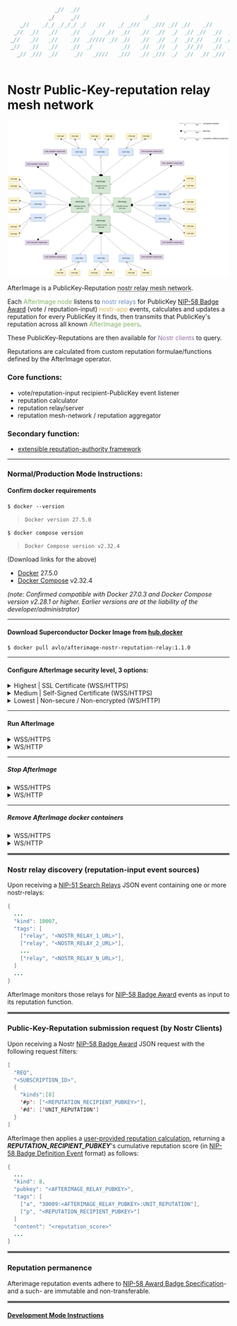 ```java
               _//  _//                                                                 
             _/     _//                    _/                                           
    _//    _/_/ _/_/_/ _/   _//    _/ _///    _/// _// _//    _//       _//      _//    
  _//  _//   _//    _//   _/   _//  _//   _//  _//  _/  _// _//  _//  _//  _// _/   _// 
 _//   _//   _//    _//  _///// _// _//   _//  _//  _/  _//_//   _// _//   _//_///// _//
 _//   _//   _//    _//  _/         _//   _//  _//  _/  _//_//   _//  _//  _//_/        
   _// _///  _//     _//   _////   _///   _// _///  _/  _//  _// _///     _//   _////   
                                                                       _//
```
# Nostr Public-Key-reputation relay mesh network  

![AfterImage Mesh-Network Topography](afterimage-network-diagram.png "AfterImage Mesh-Network Topography")

AfterImage is a PublicKey-Reputation <abbr title="AfterImage relays can be made aware of other AfterImage relays, aggregating and transmitting reputations back to the mesh.">nostr relay mesh network</abbr>.  

Each <text style="color:#82b366;">AfterImage node</text> listens to <span style="color:#6c8ebf;">nostr relays</span> for PublicKey [NIP-58 Badge Award](https://github.com/nostr-protocol/nips/blob/master/58.md#badge-award-event) (vote / reputation-input) <span style="color:#d6b656;">nostr-app</span> events, calculates and updates a reputation for every PublicKey it finds, then transmits that PublicKey's reputation across all known <span style="color:#82b366;">AfterImage peers</span>.

These PublicKey-Reputations are then available for <span style="color:#9673a6;">Nostr clients</span> to query.

Reputations are calculated from custom reputation formulae/functions defined by the AfterImage operator.

### Core functions:
- vote/reputation-input recipient-PublicKey event listener 
- reputation calculator 
- reputation relay/server
- reputation mesh-network / reputation aggregator

### Secondary function:
- [extensible reputation-authority framework](DEVELOPMENT.md/#architecture)

----

### Normal/Production Mode Instructions:
#### Confirm docker requirements

    $ docker --version
>     Docker version 27.5.0
    $ docker compose version
>     Docker Compose version v2.32.4

(Download links for the above)
- [Docker](https://hub.docker.com/_/docker) 27.5.0
- [Docker Compose](https://docs.docker.com/compose/install/) v2.32.4

_(note: Confirmed compatible with Docker 27.0.3 and Docker Compose version v2.28.1 or higher.  Earlier versions are at the liability of the developer/administrator)_

----

#### Download Superconductor Docker Image from [hub.docker](https://hub.docker.com/repository/docker/avlo/afterimage-app/tags)
    $ docker pull avlo/afterimage-nostr-reputation-relay:1.1.0

----

#### Configure AfterImage security level, 3 options:

<details>
  <summary>Highest | SSL Certificate (WSS/HTTPS)</summary>
  <ul>
    <li><a href="https://www.websitebuilderexpert.com/building-websites/how-to-get-an-ssl-certificate/">Obtain</a> an SSL certificate</li>
    <li><a href="https://www.baeldung.com/java-import-cer-certificate-into-keystore">Install</a> the certificate</li>
    <li>Download <a href="src/main/resources/application-prod_wss.properties.properties">application-prod_wss.properties</a> file & configure <a href="src/main/resources/application-prod_wss.properties.properties?plain=1#L6,8,L11-L15"> SSL settings</a></li>
    <li>Download <a href="docker-compose-prod_wss.yml">docker-compose-prod_wss.yml</a> file <i>(and optionally <a href="docker-compose-prod_wss.yml?plain=1#L10,32,L36-L37">edit relevant parameters</a> as applicable)</i></li>
  </ul>
</details>

<details>
  <summary>Medium | Self-Signed Certificate (WSS/HTTPS)</summary>
  <ul>
    <li><a href="https://www.baeldung.com/openssl-self-signed-cert">Create </a>a Self-Signed Certificate</li>
	<li><a href="https://www.baeldung.com/java-import-cer-certificate-into-keystore">Install</a> the certificate</li>
	<li>Download <a href="src/main/resources/application-prod_wss.properties.properties">application-prod_wss.properties</a> file & configure <a href="src/main/resources/application-prod_wss.properties.properties?plain=1#L6,8,L11-L15"> SSL settings</a></li>
    <li>Download <a href="docker-compose-prod_wss.yml">docker-compose-prod_wss.yml</a> file <i>(and optionally <a href="docker-compose-prod_wss.yml?plain=1#L10,32,L36-L37">edit relevant parameters</a> as applicable)</i></li>
  </ul>
</details> 

<details>
  <summary>Lowest | Non-secure / Non-encrypted (WS/HTTP)</summary>
  <ul>
    <li>Security-related configuration(s) not required</li>
    <li>Download <a href="docker-compose-prod_ws.yml">docker-compose-prod_ws.yml</a> file <i>(and optionally <a href="docker-compose-prod_ws.yml?plain=1#L10,32,L36-L37">edit relevant parameters</a> as applicable)</i></li>
  </ul>
</details>

----

#### Run AfterImage

<details>
  <summary>WSS/HTTPS</summary>  

run without logging:

    docker compose -f docker-compose-prod_wss.yml up 

run with container logging displayed to console:  

    docker compose -f docker-compose-prod_wss.yml up --abort-on-container-failure --attach-dependencies

run with docker logging displayed to console:  

    docker compose -f docker-compose-prod_wss.yml up -d && dcls | grep 'afterimage-app' | awk '{print $1}' | xargs docker logs -f
</details> 

<details>
  <summary>WS/HTTP</summary>  

run without logging:

    docker compose -f docker-compose-prod_ws.yml up 

run with container logging displayed to console:

    docker compose -f docker-compose-prod_ws.yml up --abort-on-container-failure --attach-dependencies

run with docker logging displayed to console:

    docker compose -f docker-compose-prod_ws.yml up -d && dcls | grep 'afterimage-app' | awk '{print $1}' | xargs docker logs -f
</details> 

----

##### Stop AfterImage

<details>
  <summary>WSS/HTTPS</summary>

    docker compose -f docker-compose-prod_wss.yml stop afterimage-app afterimage-db
</details> 

<details>
  <summary>WS/HTTP</summary>  

    docker compose -f docker-compose-prod_ws.yml stop afterimage-app afterimage-db
</details>

----  

##### Remove AfterImage docker containers

<details>
  <summary>WSS/HTTPS</summary>

    docker compose -f docker-compose-prod_wss.yml down --remove-orphans
</details> 

<details>
  <summary>WS/HTTP</summary>  

    docker compose -f docker-compose-prod_ws.yml down --remove-orphans
</details>

<hr style="border:2px solid grey">

### Nostr relay discovery (reputation-input event sources)
Upon receiving a [NIP-51 Search Relays](https://github.com/nostr-protocol/nips/blob/master/51.md#standard-lists) JSON event containing one or more nostr-relays:


```java
{
  ...
  "kind": 10007,
  "tags": [
    ["relay", "<NOSTR_RELAY_1_URL>"],
    ["relay", "<NOSTR_RELAY_2_URL>"],
    ...
    ["relay", "<NOSTR_RELAY_N_URL>"],
  ]        
  ...
}
```
AfterImage monitors those relays for [NIP-58 Badge Award](https://github.com/nostr-protocol/nips/blob/master/58.md#badge-award-event) events as input to its reputation function.    

<hr style="border:2px solid grey">

### Public-Key-Reputation submission request (by Nostr Clients)

Upon receiving a Nostr [NIP-58 Badge Award](https://github.com/nostr-protocol/nips/blob/master/58.md#badge-award-event) JSON request with the following request filters:

```java
[
  "REQ",
  "<SUBSCRIPTION_ID>", 
  {
    "kinds":[8]
    '#p': ["<REPUTATION_RECIPIENT_PUBKEY>"],
    '#d': ['UNIT_REPUTATION']
  }
]
```

AfterImage then applies a [user-provided reputation calculation](src/main/java/com/prosilion/afterimage/calculator/UnitReputationCalculator.java), returning a _**REPUTATION_RECIPIENT_PUBKEY**_'s cumulative reputation score (in [NIP-58 Badge Definition Event](https://github.com/nostr-protocol/nips/blob/master/58.md#badge-definition-event) format) as follows:

```java
{
  ...
  "kind": 8,
  "pubkey": "<AFTERIMAGE_RELAY_PUBKEY>",
  "tags": [
    ["a", "30009:<AFTERIMAGE_RELAY_PUBKEY>:UNIT_REPUTATION"],
    ["p", "<REPUTATION_RECIPIENT_PUBKEY>"]
  ]
  "content": "<reputation_score>"
  ...
}
```
<hr style="border:2px solid grey">



### Reputation permanence
Afterimage reputation events adhere to [NIP-58 Award Badge Specification](https://github.com/nostr-protocol/nips/blob/master/58.md#badges)- and a such- are immutable and non-transferable.

<hr style="border:2px solid grey">

#### [Development Mode Instructions](DEVELOPMENT.md)
